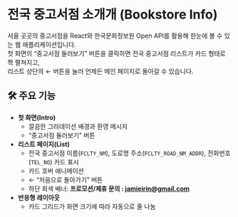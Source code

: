 # 전국 중고서점 소개개 (Bookstore Info)

서울 곳곳의 중고서점을 React와 한국문화정보원 Open API를 활용해 한눈에 볼 수 있는 웹 애플리케이션입니다.  
첫 화면의 “중고서점 둘러보기” 버튼을 클릭하면 전국 중고서점 리스트가 카드 형태로 쫙 펼쳐지고,  
리스트 상단의 ← 버튼을 눌러 언제든 메인 페이지로 돌아갈 수 있습니다.


## 🛠 주요 기능

- **첫 화면(Intro)**
  - 깔끔한 그라데이션 배경과 환영 메시지
  - “중고서점 둘러보기” 버튼
- **리스트 페이지(List)**
  - 전국 중고서점 이름(`FCLTY_NM`), 도로명 주소(`FCLTY_ROAD_NM_ADDR`), 전화번호(`TEL_NO`) 카드 표시  
  - 카드 호버 애니메이션
  - ← “처음으로 돌아가기” 버튼
  - 하단 회색 배너: **프로모션/제휴 문의 : jamieirin@gmail.com**
- **반응형 레이아웃**
  - 카드 그리드가 화면 크기에 따라 자동으로 줄 나눔
